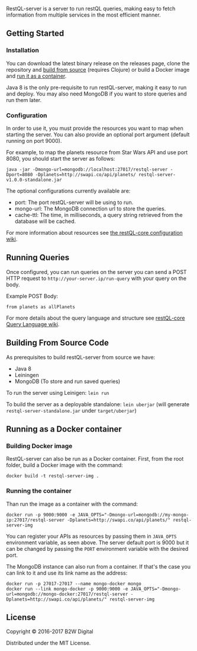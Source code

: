 RestQL-server is a server to run restQL queries, making easy to fetch information from multiple services in the most efficient manner.

## Getting Started

### Installation

You can download the latest binary release on the releases page, clone the repository and [build from source](#building-from-source-code) (requires Clojure) or build a Docker image and [run it as a container](#running-as-a-docker-container).

Java 8 is the only pre-requisite to run restQL-server, making it easy to run and deploy. You may also need MongoDB if you want to store queries and run them later.

### Configuration

In order to use it, you must provide the resources you want to map when starting the server. You can also provide an optional port argument (default running on port 9000).

For example, to map the planets resource from Star Wars API and use port 8080, you should start the server as follows:

```
java -jar -Dmongo-url=mongodb://localhost:27017/restql-server -Dport=8080 -Dplanets=http://swapi.co/api/planets/ restql-server-v1.0.0-standalone.jar
```

The optional configurations currently available are:

+ port: The port restQL-server will be using to run.
+ mongo-url: The MongoDB connection url to store the queries.
+ cache-ttl: The time, in milliseconds, a query string retrieved from the database will be cached.

For more information about resources see [the restQL-core configuration wiki](https://github.com/B2W-BIT/restQL-core/wiki/Configuration#resources).

## Running Queries

Once configured, you can run queries on the server you can send a POST HTTP request to `http://your-server.ip/run-query` with your query on the body.

Example POST Body:

```restql
from planets as allPlanets
```

For more details about the query language and structure see [restQL-core Query Language wiki](https://github.com/B2W-BIT/restQL-core/wiki/Query-Language).

## Building From Source Code

As prerequisites to build restQL-server from source we have:

+ Java 8
+ Leiningen
+ MongoDB (To store and run saved queries)

To run the server using Leinigen: `lein run`

To build the server as a deployable standalone: `lein uberjar` (will generate `restql-server-standalone.jar` under `target/uberjar`)

## Running as a Docker container

### Building Docker image
RestQL-server can also be run as a Docker container.
First, from the root folder, build a Docker image with the command:
```shell
docker build -t restql-server-img .
```

### Running the container
Than run the image as a container with the command:
```shell
docker run -p 9000:9000 -e JAVA_OPTS="-Dmongo-url=mongodb://my-mongo-ip:27017/restql-server -Dplanets=http://swapi.co/api/planets/" restql-server-img
```

You can register your APIs as resources by passing them in `JAVA_OPTS` environment variable, as seen above.
The server default port is 9000 but it can be changed by passing the `PORT` environment variable with the desired port.

The MongoDB instance can also run from a container. If that's the case you can link to it and use its link name as the address:
```shell
docker run -p 27017-27017 --name mongo-docker mongo
docker run --link mongo-docker -p 9000:9000 -e JAVA_OPTS="-Dmongo-url=mongodb://mongo-docker:27017/restql-server -Dplanets=http://swapi.co/api/planets/" restql-server-img
```

## License

Copyright © 2016-2017 B2W Digital

Distributed under the MIT License.
